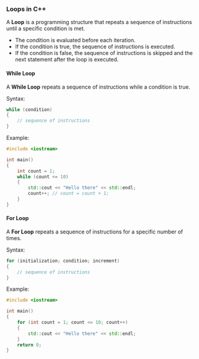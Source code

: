 ### Loops in C++

A **Loop** is a programming structure that repeats a sequence of instructions until a specific condition is met.
- The condition is evaluated before each iteration.
- If the condition is true, the sequence of instructions is executed.
- If the condition is false, the sequence of instructions is skipped and the next statement after the loop is executed.

#### While Loop

A **While Loop** repeats a sequence of instructions while a condition is true.

Syntax:
```cpp
while (condition)
{
    // sequence of instructions
}
```

Example:
```cpp
#include <iostream>

int main()
{
    int count = 1;
    while (count <= 10)
    {
        std::cout << "Hello there" << std::endl;
        count++; // count = count + 1;
    }
}
```

#### For Loop
A **For Loop** repeats a sequence of instructions for a specific number of times.

Syntax:
```cpp
for (initialization; condition; increment)
{
    // sequence of instructions
}
```

Example:
```cpp
#include <iostream>

int main()
{
    for (int count = 1; count <= 10; count++)
    {
        std::cout << "Hello there" << std::endl;
    }
    return 0;
}
```
